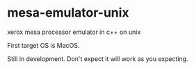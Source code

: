 # mesa-emulator-unix
xerox mesa processor emulator in c++ on unix

First target OS is MacOS.

Still in development. Don't expect it will work as you expecting.
